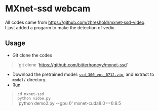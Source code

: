 # MXnet-ssd webcam

All codes came from https://github.com/zhreshold/mxnet-ssd-video.  
I just added a progarm to make the detection of vedio.  

## Usage
* Git clone the codes
>`git clone 'https://github.com/bitterhoneyy/mxnet-ssd'

* Download the pretrained model: [`ssd_300_voc_0712.zip`](https://github.com/zhreshold/mxnet-ssd/releases/download/v0.5-beta/vgg16_ssd_300_voc0712_trainval.zip), and extract to `model/` directory.
* Run
>`cd mxnet-ssd`  
`python vidoe.py`  
'python demo2.py --gpu 0'
mxnet-cuda8.0==0.9.5
